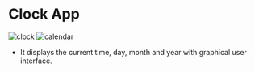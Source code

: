 # Clock App

![clock](https://emojipedia-us.s3.dualstack.us-west-1.amazonaws.com/thumbs/160/sony/336/mantelpiece-clock_1f570-fe0f.png)
![calendar](https://emojipedia-us.s3.dualstack.us-west-1.amazonaws.com/thumbs/160/sony/336/calendar_1f4c5.png)

- It displays the current time, day, month and year with graphical user interface.